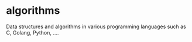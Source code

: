 # algorithms
Data structures and algorithms in various programming languages such as C, Golang, Python, ....
